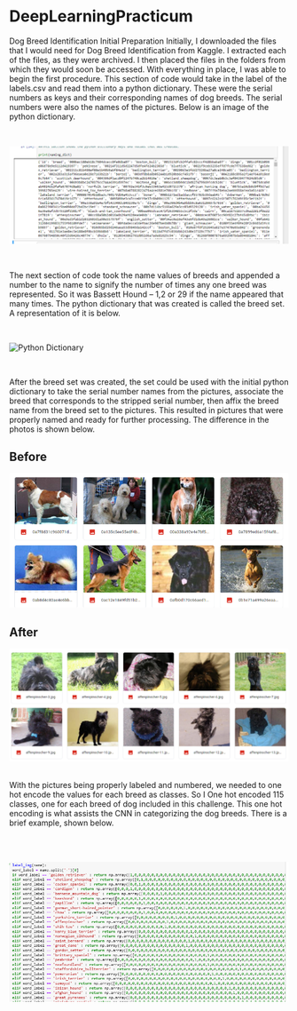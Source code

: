 # DeepLearningPracticum
Dog Breed Identification
Initial Preparation
	Initially, I downloaded the files that I would need for Dog Breed Identification from Kaggle.  I extracted each of the files, as they were archived.  I then placed the files in the folders from which they would soon be accessed.  With everything in place, I was able to begin the first procedure.  This section of code would take in the label of the labels.csv and read them into a python dictionary.  These were the serial numbers as keys and their corresponding names of dog breeds. The serial numbers were also the names of the pictures.  Below is an image of the python dictionary.
	
</br>

![Python Dictionary](https://github.com/lereedjr/DeepLearningPracticum/blob/master/pydict.PNG?raw=true)
      
</br>      

The next section of code took the name values of breeds and appended a number to the name to signify the number of times any one breed was represented.  So it was Bassett Hound – 1,2 or 29 if the name appeared that many times.  The python dictionary that was created is called the breed set.  A representation of it is below.

</br>
  
![Python Dictionary](https://github.com/lereedjr/DeepLearningPracticum/blob/master/breedset.png?raw=true) 

</br>

After the breed set was created, the set could be used with the initial python dictionary to take the serial number names from the pictures, associate the breed that corresponds to the stripped serial number, then affix the breed name from the breed set to the pictures.  This resulted in pictures that were properly named and ready for further processing.  The difference in the photos is shown below.

## Before
![Before Assembly](https://github.com/lereedjr/DeepLearningPracticum/blob/master/beforepic.PNG?raw=true)
</br>
## After
![After Assembly](https://github.com/lereedjr/DeepLearningPracticum/blob/master/afterpic.PNG?raw=true)

</br>
With the pictures being properly labeled and numbered, we needed to one hot encode the values for each breed as classes.  So I One hot encoded 115 classes, one for each breed of dog included in this challenge.  This one hot encoding is what assists the CNN in categorizing the dog breeds.  There is a brief example, shown below.

</br> </br>

![One Hot Encoding](https://github.com/lereedjr/DeepLearningPracticum/blob/master/onehot.PNG?raw=true)


	
